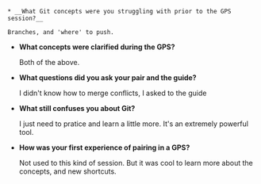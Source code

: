 
    * __What Git concepts were you struggling with prior to the GPS session?__
  
    Branches, and 'where' to push. 
  
  * __What concepts were clarified during the GPS?__
  
    Both of the above. 
  
  * __What questions did you ask your pair and the guide?__
  
  	I didn't know how to merge conflicts, I asked to the guide
  
  * __What still confuses you about Git?__
  
  	I just need to pratice and learn a little more. It's an extremely powerful tool. 
  
  * __How was your first experience of pairing in a GPS?__

	Not used to this kind of session. But it was cool to learn more about the concepts, and new shortcuts. 
